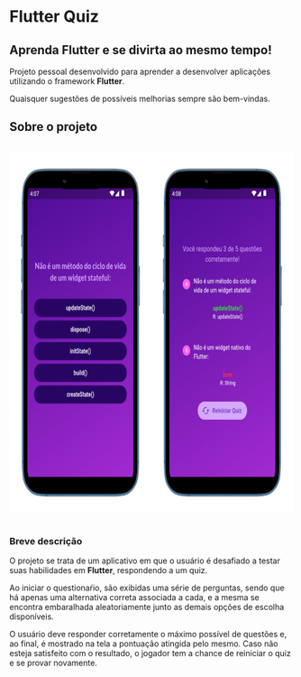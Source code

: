 # Flutter Quiz

## Aprenda Flutter e se divirta ao mesmo tempo!

Projeto pessoal desenvolvido para aprender a desenvolver aplicações utilizando o framework **Flutter**.

Quaisquer sugestões de possíveis melhorias sempre são bem-vindas.

## Sobre o projeto

<div style="display: flex; flex-direction: row;>
<img 
    src="./assets/readmeImages/homePage.png" 
    style="width: 320px; height: 640px;" 
/>

<img 
    src="./assets/readmeImages/quizPage.png" 
    style=" width: 320px; height: 640px;" 
/>

<img 
    src="./assets/readmeImages/resultPage.png" 
    style=" width: 320px; height: 640px;" 
/>

</div>

### Breve descrição 

O projeto se trata de um aplicativo em que o usuário é desafiado a testar suas habilidades em **Flutter**, respondendo a um quiz.

Ao iniciar o questionaŕio, são exibidas uma série de perguntas, sendo que há apenas uma alternativa correta associada a cada, e a mesma se encontra embaralhada aleatoriamente junto as demais opções de escolha disponíveis.

O usuário deve responder corretamente o máximo possível de questões e, ao final, é mostrado na tela a pontuação atingida pelo mesmo. Caso não esteja satisfeito com o resultado, o jogador tem a chance de reiniciar o quiz e se provar novamente.